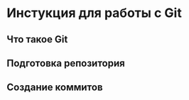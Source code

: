 # **Инстукция для работы с Git**

## Что такое Git 

## Подготовка репозитория

## Создание коммитов
